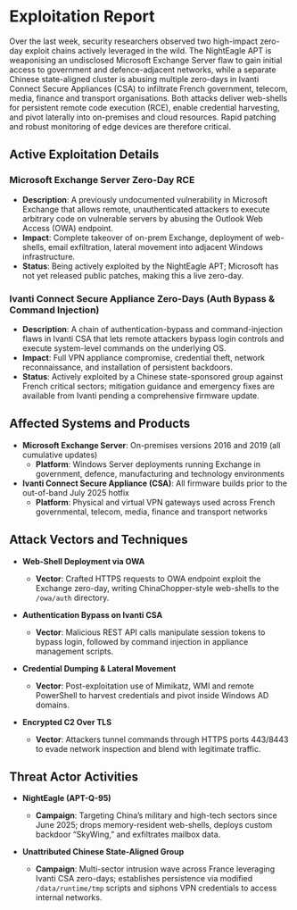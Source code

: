# Exploitation Report

Over the last week, security researchers observed two high-impact zero-day exploit chains actively leveraged in the wild.  The NightEagle APT is weaponising an undisclosed Microsoft Exchange Server flaw to gain initial access to government and defence-adjacent networks, while a separate Chinese state-aligned cluster is abusing multiple zero-days in Ivanti Connect Secure Appliances (CSA) to infiltrate French government, telecom, media, finance and transport organisations.  Both attacks deliver web-shells for persistent remote code execution (RCE), enable credential harvesting, and pivot laterally into on-premises and cloud resources.  Rapid patching and robust monitoring of edge devices are therefore critical.

## Active Exploitation Details

### Microsoft Exchange Server Zero-Day RCE
- **Description**: A previously undocumented vulnerability in Microsoft Exchange that allows remote, unauthenticated attackers to execute arbitrary code on vulnerable servers by abusing the Outlook Web Access (OWA) endpoint.  
- **Impact**: Complete takeover of on-prem Exchange, deployment of web-shells, email exfiltration, lateral movement into adjacent Windows infrastructure.  
- **Status**: Being actively exploited by the NightEagle APT; Microsoft has not yet released public patches, making this a live zero-day.  

### Ivanti Connect Secure Appliance Zero-Days (Auth Bypass & Command Injection)
- **Description**: A chain of authentication-bypass and command-injection flaws in Ivanti CSA that lets remote attackers bypass login controls and execute system-level commands on the underlying OS.  
- **Impact**: Full VPN appliance compromise, credential theft, network reconnaissance, and installation of persistent backdoors.  
- **Status**: Actively exploited by a Chinese state-sponsored group against French critical sectors; mitigation guidance and emergency fixes are available from Ivanti pending a comprehensive firmware update.  

## Affected Systems and Products

- **Microsoft Exchange Server**: On-premises versions 2016 and 2019 (all cumulative updates)  
  - **Platform**: Windows Server deployments running Exchange in government, defence, manufacturing and technology environments  
- **Ivanti Connect Secure Appliance (CSA)**: All firmware builds prior to the out-of-band July 2025 hotfix  
  - **Platform**: Physical and virtual VPN gateways used across French governmental, telecom, media, finance and transport networks  

## Attack Vectors and Techniques

- **Web-Shell Deployment via OWA**  
  - **Vector**: Crafted HTTPS requests to OWA endpoint exploit the Exchange zero-day, writing ChinaChopper-style web-shells to the `/owa/auth` directory.  

- **Authentication Bypass on Ivanti CSA**  
  - **Vector**: Malicious REST API calls manipulate session tokens to bypass login, followed by command injection in appliance management scripts.  

- **Credential Dumping & Lateral Movement**  
  - **Vector**: Post-exploitation use of Mimikatz, WMI and remote PowerShell to harvest credentials and pivot inside Windows AD domains.  

- **Encrypted C2 Over TLS**  
  - **Vector**: Attackers tunnel commands through HTTPS ports 443/8443 to evade network inspection and blend with legitimate traffic.  

## Threat Actor Activities

- **NightEagle (APT-Q-95)**  
  - **Campaign**: Targeting China’s military and high-tech sectors since June 2025; drops memory-resident web-shells, deploys custom backdoor “SkyWing,” and exfiltrates mailbox data.  

- **Unattributed Chinese State-Aligned Group**  
  - **Campaign**: Multi-sector intrusion wave across France leveraging Ivanti CSA zero-days; establishes persistence via modified `/data/runtime/tmp` scripts and siphons VPN credentials to access internal networks.